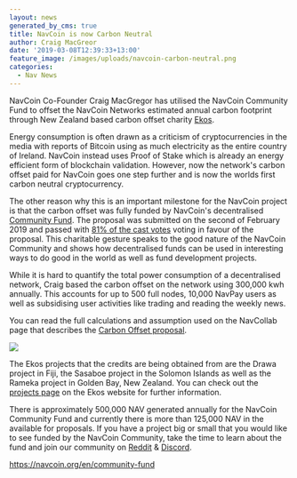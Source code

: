 ```yaml
---
layout: news
generated_by_cms: true
title: NavCoin is now Carbon Neutral
author: Craig MacGreor
date: '2019-03-08T12:39:33+13:00'
feature_image: /images/uploads/navcoin-carbon-neutral.png
categories:
  - Nav News
---
```

NavCoin Co-Founder Craig MacGregor has utilised the NavCoin Community Fund to offset the NavCoin Networks estimated annual carbon footprint through New Zealand based carbon offset charity [Ekos](https://ekos.org.nz/).

Energy consumption is often drawn as a criticism of cryptocurrencies in the media with reports of Bitcoin using as much electricity as the entire country of Ireland. NavCoin instead uses Proof of Stake which is already an energy efficient form of blockchain validation. However, now the network's carbon offset paid for NavCoin goes one step further and is now the worlds first carbon neutral cryptocurrency. 

The other reason why this is an important milestone for the NavCoin project is that the carbon offset was fully funded by NavCoin's decentralised [Community Fund](https://navcoin.org/en/community-fund). The proposal was submitted on the second of February 2019 and passed with [81% of the cast votes](https://www.navexplorer.com/community-fund/proposal/7fde4d5ccbf6ee6319933126776a1e633eb4d7083fae812f263eec0c8ded0027) voting in favour of the proposal. This charitable gesture speaks to the good nature of the NavCoin Community and shows how decentralised funds can be used in interesting ways to do good in the world as well as fund development projects.

While it is hard to quantify the total power consumption of a decentralised network, Craig based the carbon offset on the network using 300,000 kwh annually. This accounts for up to 500 full nodes, 10,000 NavPay users as well as subsidising user activities like trading and reading the weekly news.

You can read the full calculations and assumption used on the NavCollab page that describes the [Carbon Offset proposal](https://collab.navcoin.org/s/carbon-neutral-navcoin/custom_pages/container/view?id=6).

![](/images/uploads/ekos-small.png)

The Ekos projects that the credits are being obtained from are the Drawa project in Fiji, the Sasaboe project in the Solomon Islands as well as the Rameka project in Golden Bay, New Zealand. You can check out the [projects page](https://ekos.org.nz/our-projects) on the Ekos website for further information.

There is approximately 500,000 NAV generated annually for the NavCoin Community Fund and currently there is more than 125,000 NAV in the available for proposals. If you have a project big or small that you would like to see funded by the NavCoin Community, take the time to learn about the fund and join our community on [Reddit](https://reddit.com/r/NavCoin/) & [Discord](https://discordapp.com/invite/y4Vu9jw).

<https://navcoin.org/en/community-fund>
